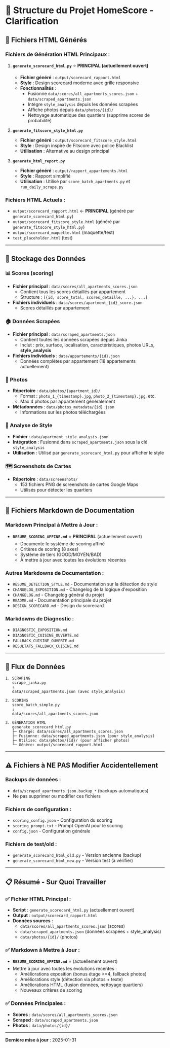 # 📁 Structure du Projet HomeScore - Clarification

## 🎯 **Fichiers HTML Générés**

### **Fichiers de Génération HTML Principaux :**

1. **`generate_scorecard_html.py`** ⭐ **PRINCIPAL (actuellement ouvert)**
   - **Fichier généré** : `output/scorecard_rapport.html`
   - **Style** : Design scorecard moderne avec grille responsive
   - **Fonctionnalités** :
     - Fusionne `data/scores/all_apartments_scores.json` + `data/scraped_apartments.json`
     - Intègre `style_analysis` depuis les données scrapées
     - Affiche photos depuis `data/photos/{id}/`
     - Nettoyage automatique des quartiers (supprime scores de probabilité)

2. **`generate_fitscore_style_html.py`**
   - **Fichier généré** : `output/scorecard_fitscore_style.html`
   - **Style** : Design inspiré de Fitscore avec police Blacklist
   - **Utilisation** : Alternative au design principal

3. **`generate_html_report.py`**
   - **Fichier généré** : `output/rapport_appartements.html`
   - **Style** : Rapport simplifié
   - **Utilisation** : Utilisé par `score_batch_apartments.py` et `run_daily_scrape.py`

### **Fichiers HTML Actuels :**
- `output/scorecard_rapport.html` ← **PRINCIPAL** (généré par `generate_scorecard_html.py`)
- `output/scorecard_fitscore_style.html` (généré par `generate_fitscore_style_html.py`)
- `output/scorecard_maquette.html` (maquette/test)
- `test_placeholder.html` (test)

---

## 💾 **Stockage des Données**

### **📊 Scores (scoring)**
- **Fichier principal** : `data/scores/all_apartments_scores.json`
  - Contient tous les scores détaillés par appartement
  - Structure : `[{id, score_total, scores_detaille, ...}, ...]`
- **Fichiers individuels** : `data/scores/apartment_{id}_score.json`
  - Scores détaillés par appartement

### **🏠 Données Scrapées**
- **Fichier principal** : `data/scraped_apartments.json`
  - Contient toutes les données scrapées depuis Jinka
  - Inclut : prix, surface, localisation, caractéristiques, photos URLs, **style_analysis**
- **Fichiers individuels** : `data/appartements/{id}.json`
  - Données complètes par appartement (18 appartements actuellement)

### **📸 Photos**
- **Répertoire** : `data/photos/{apartment_id}/`
  - Format : `photo_1_{timestamp}.jpg`, `photo_2_{timestamp}.jpg`, etc.
  - Max 4 photos par appartement généralement
- **Métadonnées** : `data/photos_metadata/{id}.json`
  - Informations sur les photos téléchargées

### **🎨 Analyse de Style**
- **Fichier** : `data/apartment_style_analysis.json`
- **Intégration** : Fusionné dans `scraped_apartments.json` sous la clé `style_analysis`
- **Utilisation** : Utilisé par `generate_scorecard_html.py` pour afficher le style

### **🗺️ Screenshots de Cartes**
- **Répertoire** : `data/screenshots/`
  - 153 fichiers PNG de screenshots de cartes Google Maps
  - Utilisés pour détecter les quartiers

---

## 📝 **Fichiers Markdown de Documentation**

### **Markdown Principal à Mettre à Jour :**
- **`RESUME_SCORING_AFFINE.md`** ⭐ **PRINCIPAL** (actuellement ouvert)
  - Documente le système de scoring affiné
  - Critères de scoring (8 axes)
  - Système de tiers (GOOD/MOYEN/BAD)
  - À mettre à jour avec toutes les évolutions récentes

### **Autres Markdowns de Documentation :**
- `RESUME_DETECTION_STYLE.md` - Documentation sur la détection de style
- `CHANGELOG_EXPOSITION.md` - Changelog de la logique d'exposition
- `CHANGELOG.md` - Changelog général du projet
- `README.md` - Documentation principale du projet
- `DESIGN_SCORECARD.md` - Design du scorecard

### **Markdowns de Diagnostic :**
- `DIAGNOSTIC_EXPOSITION.md`
- `DIAGNOSTIC_CUISINE_OUVERTE.md`
- `FALLBACK_CUISINE_OUVERTE.md`
- `RESULTATS_FALLBACK_CUISINE.md`

---

## 🔄 **Flux de Données**

```
1. SCRAPING
   scrape_jinka.py
   ↓
   data/scraped_apartments.json (avec style_analysis)

2. SCORING
   score_batch_simple.py
   ↓
   data/scores/all_apartments_scores.json

3. GÉNÉRATION HTML
   generate_scorecard_html.py
   ├─ Charge: data/scores/all_apartments_scores.json
   ├─ Fusionne: data/scraped_apartments.json (pour style_analysis)
   ├─ Utilise: data/photos/{id}/ (pour afficher photos)
   └─ Génère: output/scorecard_rapport.html
```

---

## ⚠️ **Fichiers à NE PAS Modifier Accidentellement**

### **Backups de données :**
- `data/scraped_apartments.json.backup_*` (backups automatiques)
- Ne pas supprimer ou modifier ces fichiers

### **Fichiers de configuration :**
- `scoring_config.json` - Configuration du scoring
- `scoring_prompt.txt` - Prompt OpenAI pour le scoring
- `config.json` - Configuration générale

### **Fichiers de test/old :**
- `generate_scorecard_html_old.py` - Version ancienne (backup)
- `generate_scorecard_html_new.py` - Version test (à vérifier)

---

## 📋 **Résumé - Sur Quoi Travailler**

### ✅ **Fichier HTML Principal :**
- **Script** : `generate_scorecard_html.py` (actuellement ouvert)
- **Output** : `output/scorecard_rapport.html`
- **Données sources** :
  - `data/scores/all_apartments_scores.json` (scores)
  - `data/scraped_apartments.json` (données scrapées + style_analysis)
  - `data/photos/{id}/` (photos)

### ✅ **Markdown à Mettre à Jour :**
- **`RESUME_SCORING_AFFINE.md`** ⭐ (actuellement ouvert)
- Mettre à jour avec toutes les évolutions récentes :
  - Améliorations exposition (bonus étage >=4, fallback photos)
  - Améliorations style (détection via photos + texte)
  - Améliorations HTML (fusion données, nettoyage quartiers)
  - Nouveaux critères de scoring

### ✅ **Données Principales :**
- **Scores** : `data/scores/all_apartments_scores.json`
- **Scraped** : `data/scraped_apartments.json`
- **Photos** : `data/photos/{id}/`

---

**Dernière mise à jour** : 2025-01-31

